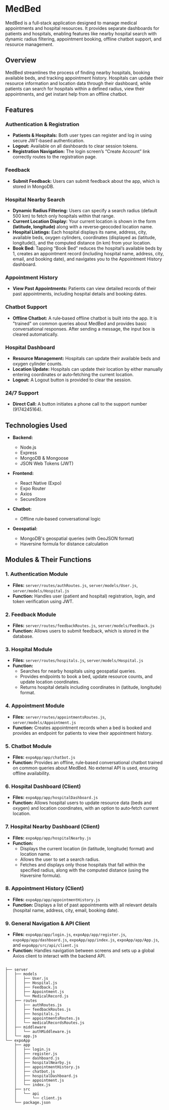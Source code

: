# MedBed

MedBed is a full‑stack application designed to manage medical appointments and hospital resources. It provides separate dashboards for patients and hospitals, enabling features like nearby hospital search with dynamic radius filtering, appointment booking, offline chatbot support, and resource management. 


## Overview

MedBed streamlines the process of finding nearby hospitals, booking available beds, and tracking appointment history. Hospitals can update their resource information and location data through their dashboard, while patients can search for hospitals within a defined radius, view their appointments, and get instant help from an offline chatbot.


## Features

### Authentication & Registration
- **Patients & Hospitals:** Both user types can register and log in using secure JWT‑based authentication.
- **Logout:** Available on all dashboards to clear session tokens.
- **Registration Navigation:** The login screen’s “Create Account” link correctly routes to the registration page.

### Feedback
- **Submit Feedback:** Users can submit feedback about the app, which is stored in MongoDB.

### Hospital Nearby Search
- **Dynamic Radius Filtering:** Users can specify a search radius (default 500 km) to fetch only hospitals within that range.
- **Current Location Display:** Your current location is shown in the form **(latitude, longitude)** along with a reverse‑geocoded location name.
- **Hospital Listings:** Each hospital displays its name, address, city, available beds, oxygen cylinders, coordinates (displayed as (latitude, longitude)), and the computed distance (in km) from your location.
- **Book Bed:** Tapping “Book Bed” reduces the hospital’s available beds by 1, creates an appointment record (including hospital name, address, city, email, and booking date), and navigates you to the Appointment History dashboard.

### Appointment History
- **View Past Appointments:** Patients can view detailed records of their past appointments, including hospital details and booking dates.

### Chatbot Support
- **Offline Chatbot:** A rule‑based offline chatbot is built into the app. It is "trained" on common queries about MedBed and provides basic conversational responses. After sending a message, the input box is cleared automatically.

### Hospital Dashboard
- **Resource Management:** Hospitals can update their available beds and oxygen cylinder counts.
- **Location Update:** Hospitals can update their location by either manually entering coordinates or auto‑fetching the current location.
- **Logout:** A Logout button is provided to clear the session.

### 24/7 Support
- **Direct Call:** A button initiates a phone call to the support number (9174245164).


## Technologies Used

- **Backend:**  
  - Node.js  
  - Express  
  - MongoDB & Mongoose  
  - JSON Web Tokens (JWT)

- **Frontend:**  
  - React Native (Expo)  
  - Expo Router  
  - Axios  
  - SecureStore

- **Chatbot:**  
  - Offline rule‑based conversational logic

- **Geospatial:**  
  - MongoDB's geospatial queries (with GeoJSON format)  
  - Haversine formula for distance calculation


## Modules & Their Functions

### 1. Authentication Module
- **Files:** `server/routes/authRoutes.js`, `server/models/User.js`, `server/models/Hospital.js`
- **Function:** Handles user (patient and hospital) registration, login, and token verification using JWT.

### 2. Feedback Module
- **Files:** `server/routes/feedbackRoutes.js`, `server/models/Feedback.js`
- **Function:** Allows users to submit feedback, which is stored in the database.

### 3. Hospital Module
- **Files:** `server/routes/hospitals.js`, `server/models/Hospital.js`
- **Function:**  
  - Searches for nearby hospitals using geospatial queries.
  - Provides endpoints to book a bed, update resource counts, and update location coordinates.
  - Returns hospital details including coordinates in (latitude, longitude) format.

### 4. Appointment Module
- **Files:** `server/routes/appointmentsRoutes.js`, `server/models/Appointment.js`
- **Function:** Creates appointment records when a bed is booked and provides an endpoint for patients to view their appointment history.

### 5. Chatbot Module
- **Files:** `expoApp/app/chatbot.js`
- **Function:** Provides an offline, rule‑based conversational chatbot trained on common queries about MedBed. No external API is used, ensuring offline availability.

### 6. Hospital Dashboard (Client)
- **Files:** `expoApp/app/hospitalDashboard.js`
- **Function:** Allows hospital users to update resource data (beds and oxygen) and location coordinates, with an option to auto‑fetch current location.

### 7. Hospital Nearby Dashboard (Client)
- **Files:** `expoApp/app/hospitalNearby.js`
- **Function:**  
  - Displays the current location (in (latitude, longitude) format) and location name.
  - Allows the user to set a search radius.
  - Fetches and displays only those hospitals that fall within the specified radius, along with the computed distance (using the Haversine formula).

### 8. Appointment History (Client)
- **Files:** `expoApp/app/appointmentHistory.js`
- **Function:** Displays a list of past appointments with all relevant details (hospital name, address, city, email, booking date).

### 9. General Navigation & API Client
- **Files:** `expoApp/app/login.js`, `expoApp/app/register.js`, `expoApp/app/dashboard.js`, `expoApp/app/index.js`, `expoApp/app/App.js`, and `expoApp/src/api/client.js`
- **Function:** Handles navigation between screens and sets up a global Axios client to interact with the backend API.

```plaintext

├── server
│   ├── models
│   │   ├── User.js
│   │   ├── Hospital.js
│   │   ├── Feedback.js
│   │   ├── Appointment.js
│   │   └── MedicalRecord.js
│   ├── routes
│   │   ├── authRoutes.js
│   │   ├── feedbackRoutes.js
│   │   ├── hospitals.js
│   │   ├── appointmentsRoutes.js
│   │   └── medicalRecordsRoutes.js
│   ├── middleware
│   │   └── authMiddleware.js
│   └── app.js
└── expoApp
    ├── app
    │   ├── login.js
    │   ├── register.js
    │   ├── dashboard.js
    │   ├── hospitalNearby.js
    │   ├── appointmentHistory.js
    │   ├── chatbot.js
    │   ├── hospitalDashboard.js
    │   ├── appointment.js
    │   └── index.js
    ├── src
    │   └── api
    │       └── client.js
    └── package.json
